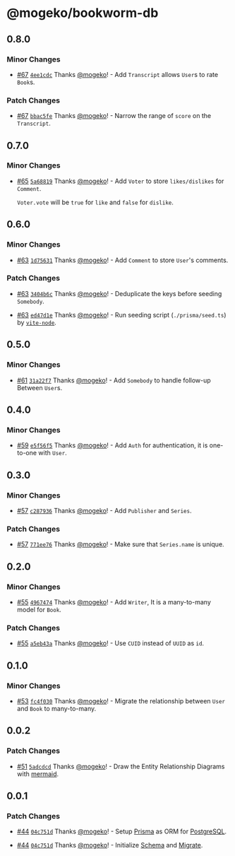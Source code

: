 # @mogeko/bookworm-db

## 0.8.0

### Minor Changes

- [#67](https://github.com/mogeko/bookworm/pull/67) [`4ee1cdc`](https://github.com/mogeko/bookworm/commit/4ee1cdc559e610229afd9b25ec1e7ba4eaf5c57d) Thanks [@mogeko](https://github.com/mogeko)! - Add `Transcript` allows `User`s to rate `Book`s.

### Patch Changes

- [#67](https://github.com/mogeko/bookworm/pull/67) [`bbac5fe`](https://github.com/mogeko/bookworm/commit/bbac5fe62dec48a7074f0e100ad98131bbafcab3) Thanks [@mogeko](https://github.com/mogeko)! - Narrow the range of `score` on the `Transcript`.

## 0.7.0

### Minor Changes

- [#65](https://github.com/mogeko/bookworm/pull/65) [`5a68819`](https://github.com/mogeko/bookworm/commit/5a68819c576c157588166207eb1cf97a051f1944) Thanks [@mogeko](https://github.com/mogeko)! - Add `Voter` to store `likes/dislikes` for `Comment`.

  `Voter.vote` will be `true` for `like` and `false` for `dislike`.

## 0.6.0

### Minor Changes

- [#63](https://github.com/mogeko/bookworm/pull/63) [`1d75631`](https://github.com/mogeko/bookworm/commit/1d756310ba7b1178ab13b07fbf5047569c825c3a) Thanks [@mogeko](https://github.com/mogeko)! - Add `Comment` to store `User`'s comments.

### Patch Changes

- [#63](https://github.com/mogeko/bookworm/pull/63) [`3404b6c`](https://github.com/mogeko/bookworm/commit/3404b6c4919887340c7a2659fc8ca7431978653c) Thanks [@mogeko](https://github.com/mogeko)! - Deduplicate the keys before seeding `Somebody`.

- [#63](https://github.com/mogeko/bookworm/pull/63) [`ed47d1e`](https://github.com/mogeko/bookworm/commit/ed47d1e680131efe52659acbf57a541237588399) Thanks [@mogeko](https://github.com/mogeko)! - Run seeding script (`./prisma/seed.ts`) by [`vite-node`](https://www.npmjs.com/package/vite-node).

## 0.5.0

### Minor Changes

- [#61](https://github.com/mogeko/bookworm/pull/61) [`31a22f7`](https://github.com/mogeko/bookworm/commit/31a22f79525a4c88cce93bee31c276d6964bab78) Thanks [@mogeko](https://github.com/mogeko)! - Add `Somebody` to handle follow-up Between `User`s.

## 0.4.0

### Minor Changes

- [#59](https://github.com/mogeko/bookworm/pull/59) [`e5f56f5`](https://github.com/mogeko/bookworm/commit/e5f56f56f98c555c72e81e6c9450162d4eb01172) Thanks [@mogeko](https://github.com/mogeko)! - Add `Auth` for authentication, it is one-to-one with `User`.

## 0.3.0

### Minor Changes

- [#57](https://github.com/mogeko/bookworm/pull/57) [`c287936`](https://github.com/mogeko/bookworm/commit/c287936626402c958bc2aefef43196992e828884) Thanks [@mogeko](https://github.com/mogeko)! - Add `Publisher` and `Series`.

### Patch Changes

- [#57](https://github.com/mogeko/bookworm/pull/57) [`771ee76`](https://github.com/mogeko/bookworm/commit/771ee76900bd2d7494fd465ea9f86a908335e91d) Thanks [@mogeko](https://github.com/mogeko)! - Make sure that `Series.name` is unique.

## 0.2.0

### Minor Changes

- [#55](https://github.com/mogeko/bookworm/pull/55) [`4967474`](https://github.com/mogeko/bookworm/commit/49674740bd20673a3bcef2b106b42b121aeded82) Thanks [@mogeko](https://github.com/mogeko)! - Add `Writer`, It is a many-to-many model for `Book`.

### Patch Changes

- [#55](https://github.com/mogeko/bookworm/pull/55) [`a5eb43a`](https://github.com/mogeko/bookworm/commit/a5eb43a5c23cecdb0a304b838a32b144b43e5535) Thanks [@mogeko](https://github.com/mogeko)! - Use `CUID` instead of `UUID` as `id`.

## 0.1.0

### Minor Changes

- [#53](https://github.com/mogeko/bookworm/pull/53) [`fc4f030`](https://github.com/mogeko/bookworm/commit/fc4f030eb1fd550cfb38ee41e7c69e5032cf59b7) Thanks [@mogeko](https://github.com/mogeko)! - Migrate the relationship between `User` and `Book` to many-to-many.

## 0.0.2

### Patch Changes

- [#51](https://github.com/mogeko/bookworm/pull/51) [`5adcdcd`](https://github.com/mogeko/bookworm/commit/5adcdcda2481cf155e349c7c29d781da7f1dc179) Thanks [@mogeko](https://github.com/mogeko)! - Draw the Entity Relationship Diagrams with [mermaid](https://mermaid.js.org).

## 0.0.1

### Patch Changes

- [#44](https://github.com/mogeko/bookworm/pull/44) [`04c751d`](https://github.com/mogeko/bookworm/commit/04c751dbb5ab27a23b98d9b65da9995093a729d2) Thanks [@mogeko](https://github.com/mogeko)! - Setup [Prisma](https://www.prisma.io) as ORM for [PostgreSQL](https://www.postgresql.org).

- [#44](https://github.com/mogeko/bookworm/pull/44) [`04c751d`](https://github.com/mogeko/bookworm/commit/04c751dbb5ab27a23b98d9b65da9995093a729d2) Thanks [@mogeko](https://github.com/mogeko)! - Initialize [Schema](https://www.prisma.io/docs/concepts/components/prisma-schema) and [Migrate](https://www.prisma.io/docs/concepts/components/prisma-migrate).
